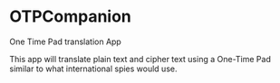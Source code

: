 # OTPCompanion
One Time Pad translation App

This app will translate plain text and cipher text using a One-Time Pad similar to what international spies would use.

